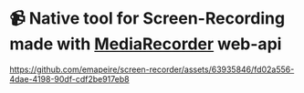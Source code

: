 # 📹 Native tool for Screen-Recording made with [MediaRecorder](https://developer.mozilla.org/en-US/docs/Web/API/MediaRecorder) web-api

https://github.com/emapeire/screen-recorder/assets/63935846/fd02a556-4dae-4198-90df-cdf2be917eb8
